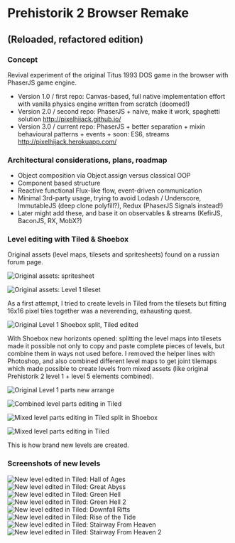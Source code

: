 # Prehistorik 2 Browser Remake

## (Reloaded, refactored edition)

### Concept

Revival experiment of the original Titus 1993 DOS game in the browser with PhaserJS game engine.

- Version 1.0 / first repo: Canvas-based, full native implementation effort with vanilla physics engine written from scratch (doomed!) 
- Version 2.0 / second repo: PhaserJS + naive, make it work, spaghetti solution http://pixelhijack.github.io/
- Version 3.0 / current repo: PhaserJS + better separation + mixin behavioural patterns + events + soon: ES6, streams http://pixelhijack.herokuapp.com/

### Architectural considerations, plans, roadmap
- Object composition via Object.assign versus classical OOP
- Component based structure
- Reactive functional Flux-like flow, event-driven communication
- Minimal 3rd-party usage, trying to avoid Lodash / Underscore, ImmutableJS (deep clone polyfill?), Redux (PhaserJS Signals instead!)
- Later might add these, and base it on observables & streams (KefirJS, BaconJS, RX, MobX?)

### Level editing with Tiled & Shoebox

Original assets (level maps, tilesets and spritesheets) found on a russian forum page.

![Original assets: spritesheet](./resources/showcase/pre2atlas.png?raw=true "Original assets: spritesheet")

![Original assets: Level 1 tileset](./resources/showcase/tileset1.png?raw=true "Original assets: Level 1 tileset")

As a first attempt, I tried to create levels in Tiled from the tilesets but fitting 16x16 pixel tiles together was a neverending, exhausting quest. 

![Original Level 1 Shoebox split, Tiled edited](./resources/showcase/original-level-1.png?raw=true "Original Level 1 Shoebox split, Tiled edited")

With Shoebox new horizonts opened: splitting the level maps into tilesets made it possible not only to copy and paste complete pieces of levels, but combine them in ways not used before. 
I removed the helper lines with Photoshop, and also combined different level maps to get joint tilemaps which made possible to create levels from mixed assets (like original Prehistorik 2 level 1 + level 5 elements combined).

![Original Level 1 parts new arrange](./resources/showcase/original-level-1-cuts.png?raw=true "Original Level 1 parts new arrange")

![Combined level parts editing in Tiled](./resources/showcase/combined-levelmap.png?raw=true "Combined level parts editing in Tiled")

![Mixed level parts editing in Tiled split in Shoebox](./resources/showcase/mixed-level-parts.png?raw=true "Mixed level parts editing in Tiled split in Shoebox")

![Mixed level parts editing in Tiled](./resources/showcase/mixed-level-parts2.png?raw=true "Mixed level parts editing in Tiled")

This is how brand new levels are created. 

### Screenshots of new levels
![New level edited in Tiled: Hall of Ages](./resources/screenshots/hall-of-ages.png?raw=true "New level edited in Tiled: Hall of Ages")
![New level edited in Tiled: Great Abyss](./resources/screenshots/great-abyss.png?raw=true "New level edited in Tiled: Great Abyss")
![New level edited in Tiled: Green Hell](./resources/screenshots/green-hell.png?raw=true "New level edited in Tiled: Green Hell")
![New level edited in Tiled: Green Hell 2](./resources/screenshots/green-hell2.png?raw=true "New level edited in Tiled: Green Hell 2")
![New level edited in Tiled: Downfall Rifts](./resources/screenshots/downfall-rifts.png?raw=true "New level edited in Tiled: Downfall Rifts")
![New level edited in Tiled: Rise of the Tide](./resources/screenshots/rise-of-the-tide.png?raw=true "New level edited in Tiled: Rise of the Tide")
![New level edited in Tiled: Stairway From Heaven](./resources/screenshots/stairway-from-heaven.png?raw=true "New level edited in Tiled: Stairway From Heaven")
![New level edited in Tiled: Stairway From Heaven 2](./resources/screenshots/stairway-from-heaven2.png?raw=true "New level edited in Tiled: Stairway From Heaven 2")


